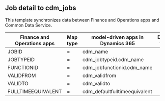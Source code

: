 ## Job detail to cdm_jobs

This template synchronizes data between Finance and Operations apps and Common Data Service.

Finance and Operations apps | Map type | model-driven apps in Dynamics 365 | Default value
---|---|---|---
JOBID | = | cdm_name | 
JOBTYPEID | = | cdm_jobtypeid.cdm_name | 
FUNCTIONID | = | cdm_jobfunctionid.cdm_name | 
VALIDFROM | = | cdm_validfrom | 
VALIDTO | = | cdm_validto | 
FULLTIMEEQUIVALENT | = | cdm_defaultfulltimeequivalent | 
